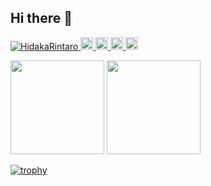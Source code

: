 ## Hi there 👋
<p align="left"> 
  <a href="https://github.com/HidakaRintaro/HidakaRintaro/">
    <img src="https://komarev.com/ghpvc/?username=HidakaRintaro" alt="HidakaRintaro" />
  </a>
  <a href="http://twitter.com/HidakaRintaro">
    <img height="20" src="https://img.shields.io/twitter/follow/HidakaRintaro?label=Twitter&logo=twitter&style=flat" />
  </a>
  <a href="https://github.com/HidakaRintaro">
    <img height="20" src="https://img.shields.io/github/followers/HidakaRintaro?label=follow&logo=github&style=flat" />
  </a>
  <a href="http://qiita.com/HidakaRintaro">
    <img height="20" src="https://qiita-badge.apiapi.app/s/HidakaRintaro/posts.svg" />
  </a>
  <//qiita.com/HidakaRintaro">
    <img height="20" src="https://qiita-badge.apiapi.app/s/HidakaRintaro/contributions.svg" />
  </a>
</p>

<p align="left">
  <img height="150px" src="https://github-readme-stats.vercel.app/api/top-langs/?username=HidakaRintaro&theme=gotham&layout=compact" />
  <img height="150px" src="https://github-readme-stats.vercel.app/api?username=HidakaRintaro&count_private=true&show_icons=true&theme=gotham" />
</p>
  
[![trophy](https://github-profile-trophy.vercel.app/?username=HidakaRintaro&theme=nord&margin-w=5&margin-h=5)](https://github.com/ryo-ma/github-profile-trophy)
